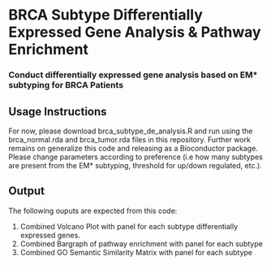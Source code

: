 # BRCA Subtype Differentially Expressed Gene Analysis & Pathway Enrichment 
### Conduct differentially expressed gene analysis based on EM* subtyping for BRCA Patients 


## Usage Instructions 

For now, please download brca_subtype_de_analysis.R and run using the brca_normal.rda and brca_tumor.rda files in this repository. Further work remains on generalize this code and releasing as a Bioconductor package.
Please change parameters according to preference (i.e how many subtypes are present from the EM* subtyping, threshold for up/down regulated, etc.). 

## Output

The following ouputs are expected from this code:

1) Combined Volcano Plot with panel for each subtype differentially expressed genes. 
2) Combined Bargraph of pathway enrichment with panel for each subtype 
3) Combined GO Semantic Similarity Matrix with panel for each subtype 
